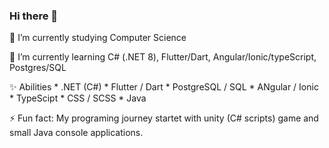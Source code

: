 ### Hi there 👋

🔭 I’m currently studying Computer Science

🌱 I’m currently learning C# (.NET 8), Flutter/Dart, Angular/Ionic/typeScript, Postgres/SQL

✨ Abilities
    * .NET (C#)
    * Flutter / Dart
    * PostgreSQL / SQL
    * ANgular / Ionic
    * TypeScipt
    * CSS / SCSS
    * Java
    
⚡ Fun fact: My programing journey startet with unity (C# scripts) game and small Java console applications.

<!--
**TheDarkSide1992/TheDarkSide1992** is a ✨ _special_ ✨ repository because its `README.md` (this file) appears on your GitHub profile.

Here are some ideas to get you started:

- 🔭 I’m currently working on ...
- 🌱 I’m currently learning ...
- 👯 I’m looking to collaborate on ...
- 🤔 I’m looking for help with ...
- 💬 Ask me about ...
- 📫 How to reach me: ...
- 😄 Pronouns: ...
- ⚡ Fun fact: ...
-->
